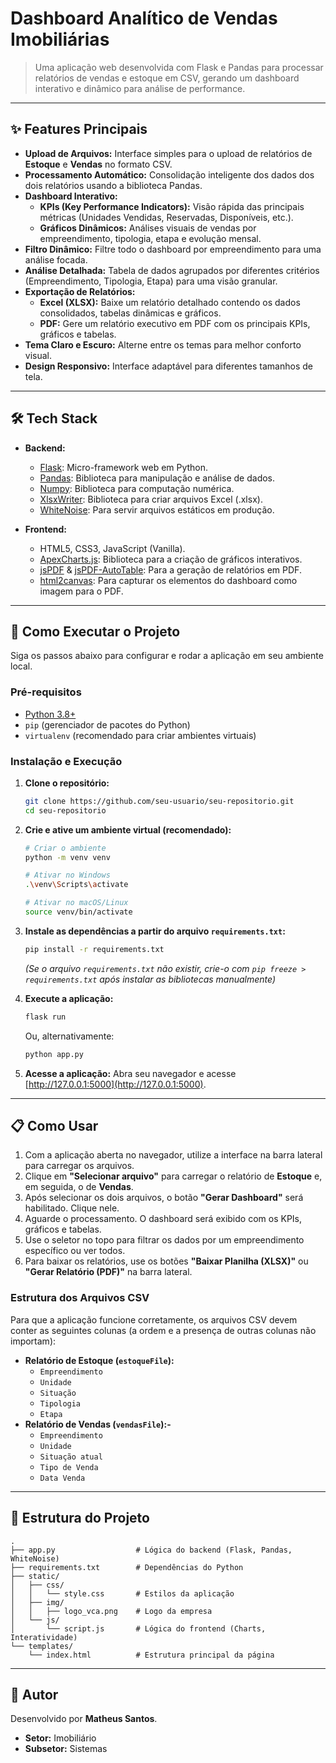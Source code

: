 # Dashboard Analítico de Vendas Imobiliárias

> Uma aplicação web desenvolvida com Flask e Pandas para processar relatórios de vendas e estoque em CSV, gerando um dashboard interativo e dinâmico para análise de performance.

---

## ✨ Features Principais

-   **Upload de Arquivos:** Interface simples para o upload de relatórios de **Estoque** e **Vendas** no formato CSV.
-   **Processamento Automático:** Consolidação inteligente dos dados dos dois relatórios usando a biblioteca Pandas.
-   **Dashboard Interativo:**
    -   **KPIs (Key Performance Indicators):** Visão rápida das principais métricas (Unidades Vendidas, Reservadas, Disponíveis, etc.).
    -   **Gráficos Dinâmicos:** Análises visuais de vendas por empreendimento, tipologia, etapa e evolução mensal.
-   **Filtro Dinâmico:** Filtre todo o dashboard por empreendimento para uma análise focada.
-   **Análise Detalhada:** Tabela de dados agrupados por diferentes critérios (Empreendimento, Tipologia, Etapa) para uma visão granular.
-   **Exportação de Relatórios:**
    -   **Excel (XLSX):** Baixe um relatório detalhado contendo os dados consolidados, tabelas dinâmicas e gráficos.
    -   **PDF:** Gere um relatório executivo em PDF com os principais KPIs, gráficos e tabelas.
-   **Tema Claro e Escuro:** Alterne entre os temas para melhor conforto visual.
-   **Design Responsivo:** Interface adaptável para diferentes tamanhos de tela.

---

## 🛠️ Tech Stack

-   **Backend:**
    -   [Flask](https://flask.palletsprojects.com/): Micro-framework web em Python.
    -   [Pandas](https://pandas.pydata.org/): Biblioteca para manipulação e análise de dados.
    -   [Numpy](https://numpy.org/): Biblioteca para computação numérica.
    -   [XlsxWriter](https://xlsxwriter.readthedocs.io/): Biblioteca para criar arquivos Excel (.xlsx).
    -   [WhiteNoise](http://whitenoise.evans.io/): Para servir arquivos estáticos em produção.

-   **Frontend:**
    -   HTML5, CSS3, JavaScript (Vanilla).
    -   [ApexCharts.js](https://apexcharts.com/): Biblioteca para a criação de gráficos interativos.
    -   [jsPDF](https://github.com/parallax/jsPDF) & [jsPDF-AutoTable](https://github.com/simonbengtsson/jsPDF-AutoTable): Para a geração de relatórios em PDF.
    -   [html2canvas](https://html2canvas.hertzen.com/): Para capturar os elementos do dashboard como imagem para o PDF.

---

## 🚀 Como Executar o Projeto

Siga os passos abaixo para configurar e rodar a aplicação em seu ambiente local.

### Pré-requisitos

-   [Python 3.8+](https://www.python.org/downloads/)
-   `pip` (gerenciador de pacotes do Python)
-   `virtualenv` (recomendado para criar ambientes virtuais)

### Instalação e Execução

1.  **Clone o repositório:**
    ```bash
    git clone https://github.com/seu-usuario/seu-repositorio.git
    cd seu-repositorio
    ```

2.  **Crie e ative um ambiente virtual (recomendado):**
    ```bash
    # Criar o ambiente
    python -m venv venv

    # Ativar no Windows
    .\venv\Scripts\activate

    # Ativar no macOS/Linux
    source venv/bin/activate
    ```

3.  **Instale as dependências a partir do arquivo `requirements.txt`:**
    ```bash
    pip install -r requirements.txt
    ```
    *(Se o arquivo `requirements.txt` não existir, crie-o com `pip freeze > requirements.txt` após instalar as bibliotecas manualmente)*

4.  **Execute a aplicação:**
    ```bash
    flask run
    ```
    Ou, alternativamente:
    ```bash
    python app.py
    ```

5.  **Acesse a aplicação:**
    Abra seu navegador e acesse [http://127.0.0.1:5000](http://127.0.0.1:5000).

---

## 📋 Como Usar

1.  Com a aplicação aberta no navegador, utilize a interface na barra lateral para carregar os arquivos.
2.  Clique em **"Selecionar arquivo"** para carregar o relatório de **Estoque** e, em seguida, o de **Vendas**.
3.  Após selecionar os dois arquivos, o botão **"Gerar Dashboard"** será habilitado. Clique nele.
4.  Aguarde o processamento. O dashboard será exibido com os KPIs, gráficos e tabelas.
5.  Use o seletor no topo para filtrar os dados por um empreendimento específico ou ver todos.
6.  Para baixar os relatórios, use os botões **"Baixar Planilha (XLSX)"** ou **"Gerar Relatório (PDF)"** na barra lateral.

### Estrutura dos Arquivos CSV

Para que a aplicação funcione corretamente, os arquivos CSV devem conter as seguintes colunas (a ordem e a presença de outras colunas não importam):

-   **Relatório de Estoque (`estoqueFile`):**
    -   `Empreendimento`
    -   `Unidade`
    -   `Situação`
    -   `Tipologia`
    -   `Etapa`
-   **Relatório de Vendas (`vendasFile`):-**
    -   `Empreendimento`
    -   `Unidade`
    -   `Situação atual`
    -   `Tipo de Venda`
    -   `Data Venda`

---

## 📂 Estrutura do Projeto

```
.
├── app.py                  # Lógica do backend (Flask, Pandas, WhiteNoise)
├── requirements.txt        # Dependências do Python
├── static/
│   ├── css/
│   │   └── style.css       # Estilos da aplicação
│   ├── img/
│   │   ├── logo_vca.png    # Logo da empresa
│   └── js/
│       └── script.js       # Lógica do frontend (Charts, Interatividade)
└── templates/
    └── index.html          # Estrutura principal da página
```

---

## 👤 Autor

Desenvolvido por **Matheus Santos**.

-   **Setor:** Imobiliário
-   **Subsetor:** Sistemas
